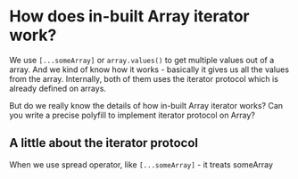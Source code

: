 # How does in-built Array iterator work?

We use `[...someArray]` or `array.values()` to get multiple values out of a array.  And we kind of know how it works - basically it gives us all the values from the array.  Internally, both of them uses the iterator protocol which is already defined on arrays.

But do we really know the details of how in-built Array iterator works? Can you write a precise polyfill to implement iterator protocol on Array?

## A little about the iterator protocol

When we use spread operator, like `[...someArray]` - it treats someArray 
<!--stackedit_data:
eyJoaXN0b3J5IjpbLTIwMTQwODE3OTUsMTAzNjA5NzEwNCwtND
M5OTk3ODU5XX0=
-->